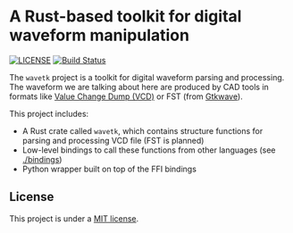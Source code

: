 # A Rust-based toolkit for digital waveform manipulation

[![LICENSE](https://img.shields.io/badge/license-MIT-blue.svg)](LICENSE.txt)
[![Build Status](https://travis-ci.com/thomashk0/wave.svg?branch=master)](https://travis-ci.com/thomashk0/wave)

The `wavetk` project is a toolkit for digital waveform parsing and processing.
The waveform we are talking about here are produced by CAD tools in formats
like [Value Change Dump (VCD)](https://en.wikipedia.org/wiki/Value_change_dump)
or FST (from [Gtkwave](http://gtkwave.sourceforge.net/)).

This project includes:

* A Rust crate called `wavetk`, which contains structure functions for parsing and processing VCD file (FST is planned)
* Low-level bindings to call these functions from other languages (see [./bindings](./bindings))
* Python wrapper built on top of the FFI bindings

## License

This project is under a [MIT license](./LICENSE.txt).
